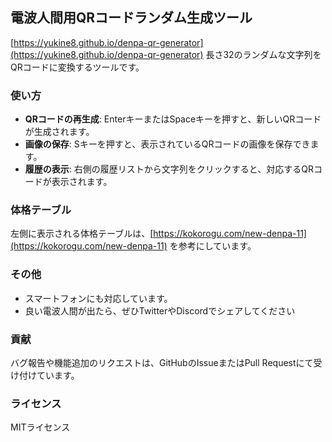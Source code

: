 ## 電波人間用QRコードランダム生成ツール
[https://yukine8.github.io/denpa-qr-generator](https://yukine8.github.io/denpa-qr-generator)
長さ32のランダムな文字列をQRコードに変換するツールです。

### 使い方
-   **QRコードの再生成**: EnterキーまたはSpaceキーを押すと、新しいQRコードが生成されます。
-   **画像の保存**: Sキーを押すと、表示されているQRコードの画像を保存できます。
-   **履歴の表示**: 右側の履歴リストから文字列をクリックすると、対応するQRコードが表示されます。

### 体格テーブル
左側に表示される体格テーブルは、[https://kokorogu.com/new-denpa-11](https://kokorogu.com/new-denpa-11) を参考にしています。

### その他
-   スマートフォンにも対応しています。
-   良い電波人間が出たら、ぜひTwitterやDiscordでシェアしてください

### 貢献
バグ報告や機能追加のリクエストは、GitHubのIssueまたはPull Requestにて受け付けています。

### ライセンス
MITライセンス